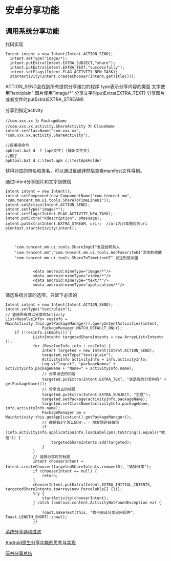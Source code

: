 # 安卓分享功能


## 调用系统分享功能


代码实现


	Intent intent = new Intent(Intent.ACTION_SEND);
	  intent.setType("image/*);
	  intent.putExtra(Intent.EXTRA_SUBJECT,"share");
	  intent.putExtra(Intent.EXTRA_TEXT,"successfully");
	  intent.setFlags(Intent.FLAG_ACTIVITY_NEW_TASK);
	  startActivity(Intent.createChooser(intent,getTitle()));
  
  
ACTION_SEND会找到所有提供分享接口的程序
type表示分享内容的类型
文字使用“text/plain"
图片使用”image/*“
分享文字时putExtra(EXTRA_TEXT)
分享图片或者文件时putExtra(EXTRA_STREAM)


分享到指定activity

	//com.xxx.xx 为 PackageName
	//com.xxx.xx.activity.ShareActivity 为 ClassName
	intent.setClassName("com.xxx.xx", "com.xxx.xx.activity.ShareActivity");
	
	//反编译命令
	apktool.bat d -f [apk文件] [输出文件夹]
	//例子
	apktool.bat d c:\test.apk c:\TestApkFolder


获得对应的包名和类名，可以通过反编译然后查看manifest文件得到。






通过Intent分享图片和文字到微信

	Intent intent = new Intent();
	intent.setComponent(new ComponentName("com.tencent.mm", "com.tencent.mm.ui.tools.ShareToTimeLineUI"));
	intent.setAction(Intent.ACTION_SEND);
	intent.setType("image/*");
	intent.setFlags(Intent.FLAG_ACTIVITY_NEW_TASK);
	intent.putExtra("Kdescription", pMessage);
	intent.putExtra(Intent.EXTRA_STREAM, uri);	//uri为分享图片的uri
	pContext.startActivity(intent);
	
	

        "com.tencent.mm.ui.tools.ShareImgUI"发送给联系人
        "com.tencent.mm","com.tencent.mm.ui.tools.AddFavoriteUI"添加到收藏
        "com.tencent.mm.ui.tools.ShareToTimeLineUI" 发送到朋友圈
        
        
                <data android:mimeType="image/*"/>
                <data android:mimeType="video/*"/>
                <data android:mimeType="text/*"/>
                <data android:mimeType="application/*"/>
                
       
       
       
       
       
       
筛选系统分享的选项，只留下必须的         
                
                
	Intent intent = new Intent(Intent.ACTION_SEND);
	intent.setType("text/plain");
	// 查询所有可以分享的Activity
	List<ResolveInfo> resInfo = MainActivity.this.getPackageManager().queryIntentActivities(intent,
	                PackageManager.MATCH_DEFAULT_ONLY);
	    if (!resInfo.isEmpty()) {
	            List<Intent> targetedShareIntents = new ArrayList<Intent>();
	            for (ResolveInfo info : resInfo) {
	                Intent targeted = new Intent(Intent.ACTION_SEND);
	                targeted.setType("text/plain");
	                ActivityInfo activityInfo = info.activityInfo;
	                Log.v("logcat", "packageName=" + activityInfo.packageName + "Name=" + activityInfo.name);
	                // 分享出去的内容
	                targeted.putExtra(Intent.EXTRA_TEXT, "这是我的分享内容" + getPackageName());
	                // 分享出去的标题
	                targeted.putExtra(Intent.EXTRA_SUBJECT, "主题");
	                targeted.setPackage(activityInfo.packageName);
	                targeted.setClassName(activityInfo.packageName, info.activityInfo.name);
	                PackageManager pm = MainActivity.this.getApplication().getPackageManager();
	                // 微信有2个怎么区分-。- 朋友圈还有微信
	                if (info.activityInfo.applicationInfo.loadLabel(pm).toString().equals("微信")) {
	                    targetedShareIntents.add(targeted);
	                }
	            }
	            // 选择分享时的标题
	            Intent chooserIntent = Intent.createChooser(targetedShareIntents.remove(0), "选择分享");
	            if (chooserIntent == null) {
	                return;
	            }
	            chooserIntent.putExtra(Intent.EXTRA_INITIAL_INTENTS, targetedShareIntents.toArray(new Parcelable[] {}));
	            try {
	                startActivity(chooserIntent);
	            } catch (android.content.ActivityNotFoundException ex) {
	
	                Toast.makeText(this, "找不到该分享应用组件", Toast.LENGTH_SHORT).show();
	            }}



[系统分享选项过滤](http://www.cnblogs.com/HopeGi/archive/2016/05/06/5467248.html)

[Android原生分享功能的思考与实现](http://blog.csdn.net/zh_ang_lei/article/details/52385678)

[简书分享总结](http://www.jianshu.com/p/88f166dd43b7)